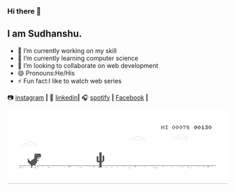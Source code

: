 ### Hi there 👋
## I am Sudhanshu.

- 🔭 I’m currently working on my skill
- 🌱 I’m currently learning computer science
- 👯 I’m looking to collaborate on web development
- 😄 Pronouns:He/His
- ⚡ Fun fact:I like to watch web series

📷 [instagram][instagram] **|** 
👔 [linkedin][linkedin]**|**
🎧 [spotify][spotify] **|**
  [Facebook][Facebook] **|**

[instagram]: https://instagram.com/sudanshu29__
[linkedin]: https://www.linkedin.com/in/sudhanshu-322a79185/
[spotify]: https://www.spotify.com/in/account/overview/#_=_
[Facebook]: https://www.facebook.com/login/

![Dino](https://raw.githubusercontent.com/praveenscience/praveenscience/master/dino.gif)

